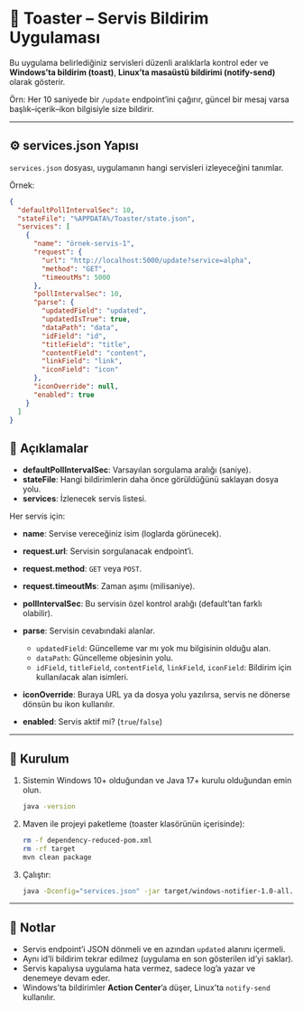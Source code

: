 # 📢 Toaster – Servis Bildirim Uygulaması

Bu uygulama belirlediğiniz servisleri düzenli aralıklarla kontrol eder ve **Windows’ta bildirim (toast)**, **Linux’ta masaüstü bildirimi (notify-send)** olarak gösterir.

Örn: Her 10 saniyede bir `/update` endpoint’ini çağırır, güncel bir mesaj varsa başlık–içerik–ikon bilgisiyle size bildirir.

---

## ⚙️ services.json Yapısı

`services.json` dosyası, uygulamanın hangi servisleri izleyeceğini tanımlar.

Örnek:

```json
{
  "defaultPollIntervalSec": 10,
  "stateFile": "%APPDATA%/Toaster/state.json",
  "services": [
    {
      "name": "örnek-servis-1",
      "request": {
        "url": "http://localhost:5000/update?service=alpha",
        "method": "GET",
        "timeoutMs": 5000
      },
      "pollIntervalSec": 10,
      "parse": {
        "updatedField": "updated",
        "updatedIsTrue": true,
        "dataPath": "data",
        "idField": "id",
        "titleField": "title",
        "contentField": "content",
        "linkField": "link",
        "iconField": "icon"
      },
      "iconOverride": null,
      "enabled": true
    }
  ]
}
```


## 📝 Açıklamalar

* **defaultPollIntervalSec**: Varsayılan sorgulama aralığı (saniye).
* **stateFile**: Hangi bildirimlerin daha önce görüldüğünü saklayan dosya yolu.
* **services**: İzlenecek servis listesi.

Her servis için:

* **name**: Servise vereceğiniz isim (loglarda görünecek).
* **request.url**: Servisin sorgulanacak endpoint’i.
* **request.method**: `GET` veya `POST`.
* **request.timeoutMs**: Zaman aşımı (milisaniye).
* **pollIntervalSec**: Bu servisin özel kontrol aralığı (default’tan farklı olabilir).
* **parse**: Servisin cevabındaki alanlar.

  * `updatedField`: Güncelleme var mı yok mu bilgisinin olduğu alan.
  * `dataPath`: Güncelleme objesinin yolu.
  * `idField`, `titleField`, `contentField`, `linkField`, `iconField`: Bildirim için kullanılacak alan isimleri.
* **iconOverride**: Buraya URL ya da dosya yolu yazılırsa, servis ne dönerse dönsün bu ikon kullanılır.
* **enabled**: Servis aktif mi? (`true`/`false`)

---


## 🚀 Kurulum

1. Sistemin Windows 10+ olduğundan ve Java 17+ kurulu olduğundan emin olun.

   ```bash
   java -version
   ```
2. Maven ile projeyi paketleme (toaster klasörünün içerisinde):

   ```bash
   rm -f dependency-reduced-pom.xml
   rm -rf target
   mvn clean package
   ```
3. Çalıştır:

   ```bash
   java -Dconfig="services.json" -jar target/windows-notifier-1.0-all.jar
   ```



---

## 📌 Notlar

* Servis endpoint’i JSON dönmeli ve en azından `updated` alanını içermeli.
* Aynı id’li bildirim tekrar edilmez (uygulama en son gösterilen id’yi saklar).
* Servis kapalıysa uygulama hata vermez, sadece log’a yazar ve denemeye devam eder.
* Windows’ta bildirimler **Action Center**’a düşer, Linux’ta `notify-send` kullanılır.
